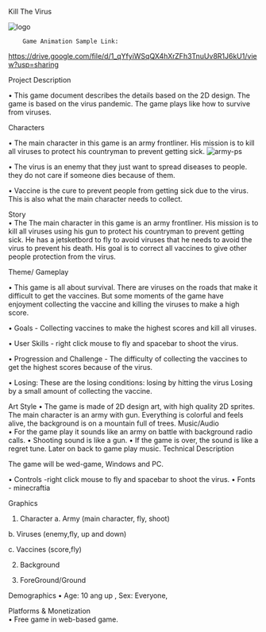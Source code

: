 Kill The Virus



![logo](https://user-images.githubusercontent.com/72851503/96402341-300b0900-1208-11eb-8e4e-66bab5dd504f.png)

        Game Animation Sample Link:
https://drive.google.com/file/d/1_qYfyiWSqQX4hXrZFh3TnuUv8R1J6kU1/view?usp=sharing

Project Description

•	This game document describes the details based on the 2D design. The game is based on the virus pandemic. The game plays like how to survive from viruses.

Characters

•	The main character in this game is an army frontliner. His mission is to kill all viruses to protect his countryman to prevent getting sick.
![army-ps](https://user-images.githubusercontent.com/72851503/96402349-3600ea00-1208-11eb-8767-299e08ce0e7f.png)

•	The virus is an enemy that they just want to spread diseases to people. they do not care if someone dies because of them.

•	Vaccine is the cure to prevent people from getting sick due to the virus. This is also what the main character needs to collect.


Story     
•	The The main character in this game is an army frontliner. His mission is to kill all viruses using his gun to protect his countryman to prevent getting sick. He has a jetsketbord to fly to avoid viruses that he needs to avoid the virus to prevent his death.  His goal is to correct all  vaccines to give other people protection from the virus.           	                                                        	
	                                                        	
Theme/ Gameplay

•	This game is all about survival. There are viruses on the roads that make it difficult to get the vaccines. But some moments of the game have enjoyment collecting the vaccine and killing the viruses to make a high score.
               	
•	Goals - Collecting vaccines to make the highest scores and kill all viruses.

•	 User Skills - right click mouse to fly and spacebar to shoot the virus.

•	Progression and Challenge - The difficulty of collecting the vaccines to get the highest scores because of the virus.  
                                                   	
•	Losing: These are the losing conditions: losing by hitting the virus Losing by a small amount of collecting the vaccine. 


Art Style 
•	The game is made of 2D design art, with high quality 2D sprites. The main character is an army with gun. Everything is colorful and feels alive, the background is on a mountain full of trees.
Music/Audio   	
•	For the game play it sounds like an army on battle with background radio calls. 
•	Shooting sound is like a gun.
•	If the game is over, the sound is like a regret tune. Later on back to game play music.
Technical Description

The game will be wed-game, Windows and PC.

•	Controls -right click mouse to fly and spacebar to shoot the virus.
•	  Fonts - minecraftia 
 

Graphics
1.	Character
a.	Army (main character, fly, shoot)
 

b.	Viruses (enemy,fly, up and down)
 
c.	   Vaccines (score,fly)
 


2.	Background
 

3.	ForeGround/Ground
   
Demographics 
•	  Age: 10 ang up , Sex: Everyone,     
                                           	

Platforms & Monetization	
•	Free game in web-based game.                              
